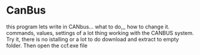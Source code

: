 # CanBus
 this program lets write in CANbus...
 what to do,,, how to change it. commands, values, settings of a lot thing
 working with the CANBUS system. Try it, there is no istalling or a lot to do
 download and extract to empty folder. Then open the  ccf.exe  file
